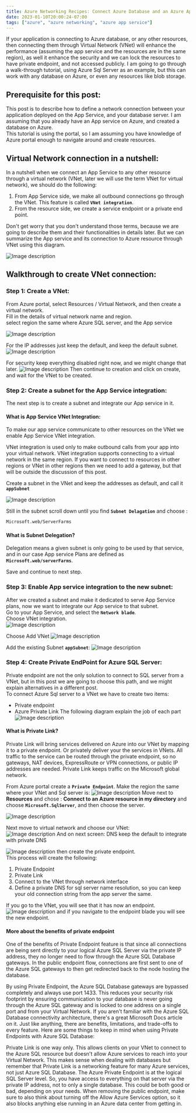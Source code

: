 ```yaml
---
title: Azure Networking Recipes: Connect Azure Database and an Azure App Service using Virtual Network.
date: 2023-01-10T20:00:24-07:00
tags: ["azure", "azure networking", "azure app service"]
---
```


If your application is connecting to Azure database, or any other resources, then connecting them through Virtual Network (VNet) will enhance the performance (assuming the app service and the resources are in the same region), as well it enhance the security and we can lock the resources to have private endpoint, and not accessed publicly. 
I am going to go through a walk-through tutorial, using Azure Sql Server as an example, but this can work with any database on Azure, or even any resources like blob storage.  

## Prerequisite for this post:
This post is to describe how to define a network connection between your application deployed on the App Service, and your database server. I am assuming that you already have an App service on Azure, and created a database on Azure.  
This tutorial is using the portal, so I am assuming you have knowledge of Azure portal enough to navigate around and create resources.  

## Virtual Network connection in a nutshell:
In a nutshell when we connect an App Service to any other resource through a virtual network (VNet, later we will use the term VNet for virtual network), we should do the following:  
1. From App Service side, we make all outbound connections go through the VNet. This feature is called **`VNet integration`**.
2. From the resource side, we create a service endpoint or a private end point.  

Don't get worry that you don't understand those terms, because we are going to describe them and their functionalities in details later. But we can summarize the App service and its connection to Azure resource through VNet using this diagram.

![Image description](https://dev-to-uploads.s3.amazonaws.com/uploads/articles/6rvesohir95ocanl46tf.png)

## Walkthrough to create VNet connection:  
  

### Step 1: Create a VNet:
From Azure portal, select Resources / Virtual Network, and then create a virtual network.  
Fill in the details of virtual network name and region.  
select region the same where Azure SQL server, and the App service

![Image description](https://dev-to-uploads.s3.amazonaws.com/uploads/articles/svfyj3y357m16hvyorp7.png)

For the IP addresses just keep the default, and keep the default subnet.
![Image description](https://dev-to-uploads.s3.amazonaws.com/uploads/articles/og2a869v7v9omte62icj.png)

For security keep everything disabled right now, and we might change that later.
![Image description](https://dev-to-uploads.s3.amazonaws.com/uploads/articles/p429inzy1y92mxpu3y47.png)
Then continue to creation and click on create, and wait for the VNet to be created.  
  

### Step 2: Create a subnet for the App Service integration:

The next step is to create a subnet and integrate our App service in it.  


#### What is App Service VNet Integration:

To make our app service communicate to other resources on the VNet we enable App Service VNet integration.  

VNet integration is used only to make outbound calls from your app into your virtual network.
VNet integration supports connecting to a virtual network in the same region. If you want to connect to resources in other regions or VNet in other regions then we need to add a gateway, but that will be outside the discussion of this post.     

Create a subnet in the VNet and keep the addresses as default, and call it **`appSubnet`**

![Image description](https://dev-to-uploads.s3.amazonaws.com/uploads/articles/1ggf0zozol3e3hl2ayii.png)

Still in the subnet scroll down until you find **`Subnet Delagation`** and choose : 
```sh
Microsoft.web/ServerFarms
```

#### What is Subnet Delegation?
Delegation means a given subnet is only going to be used by that service, and in our case App service Plans are defined as **`Microsoft.web/serverFarms`**.  

Save and continue to next step.  

### Step 3: Enable App service integration to the new subnet:
After we created a subnet and make it dedicated to serve App Service plans, now we want to integrate our App service to that subnet.  
Go to your App Service, and select the **`Network blade`**.  
Choose VNet integration.  
![Image description](https://dev-to-uploads.s3.amazonaws.com/uploads/articles/dmpy6z8nusglo4tmbdwa.png)

Choose Add VNet
![Image description](https://dev-to-uploads.s3.amazonaws.com/uploads/articles/uurt7hsqcjdl943n5zpb.png)

Add the existing Subnet **`appSubnet`**:
![Image description](https://dev-to-uploads.s3.amazonaws.com/uploads/articles/91ih2k99ut34eewsi7if.png)

### Step 4: Create Private EndPoint for Azure SQL Server:

Private endpoint are not the only solution to connect to SQL server from a VNet, but in this post we are going to choose this path, and we might explain alternatives in a different post.  
To connect Azure Sql server to a VNet we have to create two items:
* Private endpoint
* Azure Private Link
The following diagram explain the job of each part
![Image description](https://dev-to-uploads.s3.amazonaws.com/uploads/articles/3xxyxykzfiqid356l509.png)

#### What is Private Link?

Private Link will bring services delivered on Azure into our VNet by mapping it to a private endpoint. Or privately deliver your the services in VNets. All traffic to the service can be routed through the private endpoint, so no gateways, NAT devices, ExpressRoute or VPN connections, or public IP addresses are needed. Private Link keeps traffic on the Microsoft global network.

From Azure portal create a **`Private Endpoint`**. Make the region the same where your VNet and Sql server is:
![Image description](https://dev-to-uploads.s3.amazonaws.com/uploads/articles/ey8gypz8pq66aypyhqa4.png)
Move next to **Resources** and chose : **Connect to an Azure resource in my directory** and choose **`Microsoft.SqlServer`**, and then choose the server.  

![Image description](https://dev-to-uploads.s3.amazonaws.com/uploads/articles/cgva4xcfv96l1ueb0hgd.png)

Next move to virtual network and choose our VNet:  
![Image description](https://dev-to-uploads.s3.amazonaws.com/uploads/articles/5hmc70n9s0pumqsz7n0a.png)
And on next screen: DNS keep the default to integrate with private DNS

![Image description](https://dev-to-uploads.s3.amazonaws.com/uploads/articles/t8ezx2p6f6sc6p4gqwnk.png)
then create the private endpoint.  
This process will create the following:  
1. Private Endpoint
2. Private Link
3. Connect to the VNet through network interface
4. Define a private DNS for sql server name resolution, so you can keep your old connection string from the app server the same.

If you go to the VNet, you will see that it has now an endpoint.
![Image description](https://dev-to-uploads.s3.amazonaws.com/uploads/articles/i7cwa9kci6ltrpduun50.png)
and if you navigate to the endpoint blade you will see the new endpoint.  

#### More about the benefits of private endpoint
One of the benefits of Private Endpoint feature is that since all connections are being sent directly to your logical Azure SQL Server via the private IP address, they no longer need to flow through the Azure SQL Database gateways. In the public endpoint flow, connections are first sent to one of the Azure SQL gateways to then get redirected back to the node hosting the database.

By using Private Endpoint, the Azure SQL Database gateways are bypassed completely and always use port 1433. This reduces your security risk footprint by ensuring communication to your database is never going through the Azure SQL gateway and is locked to one address on a single port and from your Virtual Network. If you aren't familiar with the Azure SQL Database connectivity architecture, there's a great Microsoft Docs article on it.
Just like anything, there are benefits, limitations, and trade-offs to every feature. Here are some things to keep in mind when using Private Endpoints with Azure SQL Database:

Private Link is one way only. This allows clients on your VNet to connect to the Azure SQL resource but doesn't allow Azure services to reach into your Virtual Network. This makes sense when dealing with databases but remember that Private Link is a networking feature for many Azure services, not just Azure SQL Database. 
The Azure Private Endpoint is at the logical SQL Server level. So, you have access to everything on that server via the private IP address, not to only a single database. This could be both good or bad, depending on your needs. 
When removing the public endpoint, make sure to also think about turning off the Allow Azure Services option, so it also blocks anything else running in an Azure data center from getting in.


